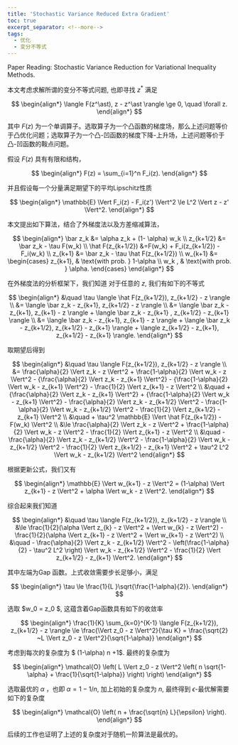 ```yaml
---
title: 'Stochastic Variance Reduced Extra Gradient'
toc: true
excerpt_separator: <!--more-->
tags: 		
  - 优化
  - 变分不等式
---
```




Paper Reading: Stochastic Variance Reduction for Variational Inequality Methods.



<!--more-->



本文考虑求解所谓的变分不等式问题, 也即寻找 $z^\ast$ 满足


$$
\begin{align*}
\langle F(z^\ast), z - z^\ast \rangle \ge 0, \quad \forall z.
\end{align*}
$$


其中 $F(z)$ 为一个单调算子。选取算子为一个凸函数的梯度场，那么上述问题等价于凸优化问题；选取算子为一个凸-凹函数的梯度下降-上升场，上述问题等价于凸-凹函数的鞍点问题。



假设 $F(z)$ 具有有限和结构，


$$
\begin{align*}
F(z) = \sum_{i=1}^n F_i(z).
\end{align*}
$$


并且假设每一个分量满足期望下的平均Lipschitz性质


$$
\begin{align*}
\mathbb{E} \Vert F_i(z) - F_i(z') \Vert^2 \le L^2 \Vert z - z' \Vert^2.
\end{align*}
$$




本文提出如下算法，结合了外梯度法以及方差缩减算法，


$$
\begin{align*}
\bar z_k &= \alpha z_k + (1- \alpha) w_k \\
z_{k+1/2} &= \bar z_k - \tau F(w_k) \\
\hat F(z_{k+1/2}) &=F(w_k) + F_i(z_{k+1/2}) - F_i(w_k) \\
z_{k+1} &= \bar z_k - \tau \hat F(z_{k+1/2}) \\
w_{k+1} &= 
\begin{cases}
z_{k+1}, & \text{with prob. } 1-\alpha \\
w_k , & \text{with prob. } \alpha.
\end{cases}
\end{align*}
$$


在外梯度法的分析框架下，我们知道 对于任意的 $z$,  我们有如下的不等式


$$
\begin{align*}
&\quad \tau \langle \hat F(z_{k+1/2}), z_{k+1/2} - z \rangle \\
&= \langle \bar z_k - z_{k+1}, z_{k+1/2} - z \rangle \\
&=  \langle \bar z_k - z_{k+1}, z_{k+1} - z \rangle + \langle \bar z_k - z_{k+1} , z_{k+1/2} - z_{k+1} \rangle \\
&= \langle \bar z_k - z_{k+1}, z_{k+1} - z \rangle + \langle \bar z_k - z_{k+1/2}, z_{k+1/2} - z_{k+1} \rangle + \langle z_{k+1/2} - z_{k+1}, z_{k+1/2} - z_{k+1} \rangle.
\end{align*}
$$




取期望后得到


$$
\begin{align*}
&\quad  \tau \langle F(z_{k+1/2}), z_{k+1/2} - z \rangle \\
&= \frac{\alpha}{2} \Vert z_k - z \Vert^2 + \frac{1-\alpha}{2} \Vert w_k - z \Vert^2 - {\frac{\alpha}{2} \Vert z_k - z_{k+1} \Vert^2} - {\frac{1-\alpha}{2} \Vert w_k - z_{k+1} \Vert^2} - \frac{1}{2} \Vert z_{k+1} - z \Vert^2 \\
&\quad + {\frac{\alpha}{2} \Vert z_k - z_{k+1} \Vert^2} + {\frac{1-\alpha}{2} \Vert w_k - z_{k+1} \Vert^2} - \frac{\alpha}{2} \Vert z_k - z_{k+1/2} \Vert^2 - \frac{1-\alpha}{2} \Vert w_k - z_{k+1/2} \Vert^2 - \frac{1}{2} \Vert z_{k+1/2} - z_{k+1} \Vert^2 \\
&\quad + \tau^2 \mathbb{E} \Vert \hat F(z_{k+1/2}) - F(w_k) \Vert^2 \\
&\le \frac{\alpha}{2} \Vert z_k - z \Vert^2 + \frac{1-\alpha}{2} \Vert w_k - z \Vert^2 - \frac{1}{2} \Vert z_{k+1} - z \Vert^2 \\
&\quad - \frac{\alpha}{2} \Vert z_k - z_{k+1/2} \Vert^2  - \frac{1-\alpha}{2} \Vert w_k - z_{k+1/2} \Vert^2 - \frac{1}{2} \Vert z_{k+1/2} - z_{k+1} \Vert^2 + \tau^2 L^2 \Vert w_k -  z_{k+1/2}  \Vert^2
\end{align*}
$$


根据更新公式，我们又有


$$
\begin{align*}
\mathbb{E} \Vert w_{k+1} - z \Vert^2 = (1-\alpha) \Vert z_{k+1} - z \Vert^2 + \alpha \Vert w_k - z \Vert^2.
\end{align*}
$$




综合起来我们知道


$$
\begin{align*}
&\quad \tau \langle F(z_{k+1/2}), z_{k+1/2} - z \rangle  \\ 
&\le \frac{1}{2}(\alpha \Vert z_{k} - z \Vert^2 + \Vert w_{k} - z \Vert^2) - \frac{1}{2}(\alpha \Vert z_{k+1} - z \Vert^2 + \Vert w_{k+1} - z \Vert^2) \\
&\quad -  \frac{\alpha}{2} \Vert z_k - z_{k+1/2} \Vert^2  - \left(\frac{1-\alpha}{2} - \tau^2 L^2 \right) \Vert w_k - z_{k+1/2} \Vert^2 - \frac{1}{2} \Vert z_{k+1/2} - z_{k+1} \Vert^2.
\end{align*}
$$


其中左端为Gap 函数。上式收敛需要步长足够小，满足


$$
\begin{align*}
\tau \le \frac{1}{L }\sqrt{\frac{1-\alpha}{2}}.
\end{align*}
$$


选取 $w_0 = z_0 $, 这蕴含着Gap函数具有如下的收敛率


$$
\begin{align*}
\frac{1}{K} \sum_{k=0}^{K-1} \langle F(z_{k+1/2}), z_{k+1/2} - z \rangle \le \frac{\Vert z_0 - z \Vert^2}{\tau K} = \frac{\sqrt{2} ~L \Vert z_0 - z \Vert^2}{\sqrt{1-\alpha}}
\end{align*}
$$


考虑到每次的复杂度为 $ (1-\alpha) n +1$. 最终的复杂度为


$$
\begin{align*}
\mathcal{O} \left( L \Vert z_0 - z \Vert^2 \left( n \sqrt{1-\alpha} + \frac{1}{\sqrt{1-\alpha}} \right)  \right)
\end{align*}
$$




选取最优的 $\alpha$ ，也即 $\alpha = 1- 1/n$,  加上初始的复杂度为 $n$, 最终得到 $\epsilon$-最优解需要如下的复杂度


$$
\begin{align*}
\mathcal{O} \left( n + \frac{\sqrt{n} L}{\epsilon}  \right).
\end{align*}
$$


后续的工作也证明了上述的复杂度对于随机一阶算法是最优的。

